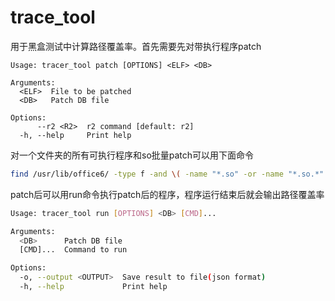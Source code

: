 # trace_tool

用于黑盒测试中计算路径覆盖率。首先需要先对带执行程序patch
```
Usage: tracer_tool patch [OPTIONS] <ELF> <DB>

Arguments:
  <ELF>  File to be patched
  <DB>   Patch DB file

Options:
      --r2 <R2>  r2 command [default: r2]
  -h, --help     Print help

```

对一个文件夹的所有可执行程序和so批量patch可以用下面命令
```bash
find /usr/lib/office6/ -type f -and \( -name "*.so" -or -name "*.so.*" -or -perm 0111 \) -print0 | xargs -0 -I {} trace_tool patch {} ./db.json
```
patch后可以用run命令执行patch后的程序，程序运行结束后就会输出路径覆盖率
```bash
Usage: tracer_tool run [OPTIONS] <DB> [CMD]...

Arguments:
  <DB>      Patch DB file
  [CMD]...  Command to run

Options:
  -o, --output <OUTPUT>  Save result to file(json format)
  -h, --help             Print help
```